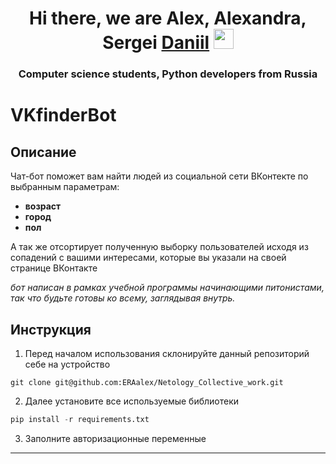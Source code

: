 <h1 align="center">Hi there, we are Alex, Alexandra, Sergei <a href="https://daniilshat.ru/" target="_blank">Daniil</a> 
<img src="https://github.com/blackcater/blackcater/raw/main/images/Hi.gif" height="32"/></h1>
<h3 align="center">Computer science students, Python developers from Russia</h3>



# VKfinderBot

## Описание

Чат-бот поможет вам найти людей из социальной сети ВКонтекте по выбранным параметрам:
* **возраст**
* **город**
* **пол**

А так же отсортирует полученную выборку пользователей исходя из сопадений с вашими интересами, которые вы указали на своей странице ВКонтакте

*бот написан в рамках учебной программы начинающими питонистами, так что будьте готовы ко всему, заглядывая внутрь.*

## Инструкция
1. Перед началом использования склонируйте данный репозиторий себе на устройство
```pytnhon
git clone git@github.com:ERAalex/Netology_Collective_work.git
```
2. Далее установите все используемые библиотеки
```python
pip install -r requirements.txt
```
3. Заполните авторизационные переменные

---------------------------------------

